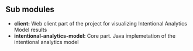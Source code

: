 ## Sub modules

- **client:** Web client part of the project for visualizing Intentional Analytics Model results
- **intentional-analytics-model:** Core part. Java implemetation of the intentional analytics model
